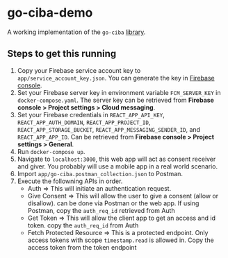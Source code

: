 # go-ciba-demo

A working implementation of the `go-ciba` [library](https://github.com/adisazhar123/go-ciba).

## Steps to get this running

1. Copy your Firebase service account key to `app/service_account_key.json`. You can generate the key in [Firebase console](https://console.firebase.google.com).
2. Set your Firebase server key in environment variable `FCM_SERVER_KEY` in `docker-compose.yaml`. The server key can be retrieved from **Firebase console > Project settings > Cloud messaging**.
3. Set your Firebase credentials in `REACT_APP_API_KEY`, `REACT_APP_AUTH_DOMAIN`, `REACT_APP_PROJECT_ID`, `REACT_APP_STORAGE_BUCKET`, `REACT_APP_MESSAGING_SENDER_ID`, and `REACT_APP_APP_ID`. Can be retrieved from **Firebase console > Project settings > General**. 
4. Run `docker-compose up`.
5. Navigate to `localhost:3000`, this web app will act as consent receiver and giver. You probably will use a mobile app in a real world scenario.
6. Import `app/go-ciba.postman_collection.json` to Postman.
7. Execute the followning APIs in order.
    - Auth => This will initiate an authentication request.
    - Give Consent => This will allow the user to give a consent (allow or disallow). can be done via Postman or the web app. If using Postman, copy the `auth_req_id` retrieved from Auth
    - Get Token => This will allow the client app to get an access and id token. copy the `auth_req_id` from Auth
    - Fetch Protected Resource => This is a protected endpoint. Only access tokens with scope `timestamp.read` is allowed in. Copy the access token from the token endpoint
 